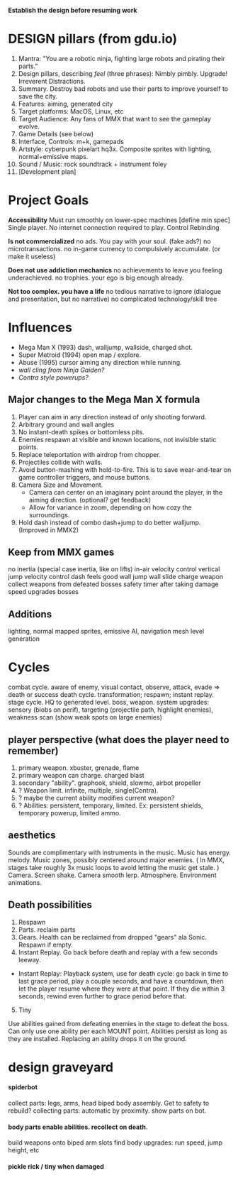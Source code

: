 **Establish the design before resuming work**

# DESIGN pillars (from gdu.io)
1. Mantra:  "You are a robotic ninja, fighting large robots and pirating their parts."
1. Design pillars, describing *feel* (three phrases):  Nimbly pimbly. Upgrade! Irreverent Distractions.
2. Summary. Destroy bad robots and use their parts to improve yourself to save the city.
3. Features: aiming, generated city
4. Target platforms: MacOS, Linux, etc
5. Target Audience: Any fans of MMX that want to see the gameplay evolve.
6. Game Details (see below)
7. Interface, Controls: m+k, gamepads
8. Artstyle: cyberpunk pixelart hq3x. Composite sprites with lighting, normal+emissive maps.
9. Sound / Music: rock soundtrack + instrument foley
10. [Development plan]


# Project Goals

**Accessibility**
Must run smoothly on lower-spec machines [define min spec]
Single player. No internet connection required to play.
Control Rebinding

**Is not commercialized**
no ads. You pay with your soul. (fake ads?)
no microtransactions.
no in-game currency to compulsively accumulate. (or make it useless)

**Does not use addiction mechanics**
no achievements to leave you feeling underachieved.
no trophies. your ego is big enough already.

**Not too complex. you have a life**
no tedious narrative to ignore (dialogue and presentation, but no narrative)
no complicated technology/skill tree

# Influences
* Mega Man X (1993) dash, walljump, wallside, charged shot.
* Super Metroid (1994) open map / explore.
* Abuse (1995) cursor aiming any direction while running.
* *wall cling from Ninja Gaiden?*
* *Contra style powerups?*


## Major changes to the Mega Man X formula
1. Player can aim in any direction instead of only shooting forward.
1. Arbitrary ground and wall angles
1. No instant-death spikes or bottomless pits.
1. Enemies respawn at visible and known locations, not invisible static points.
1. Replace teleportation with airdrop from chopper.
1. Projectiles collide with walls.
1. Avoid button-mashing with hold-to-fire. This is to save wear-and-tear on game controller triggers, and mouse buttons.
1. Camera Size and Movement.
    * Camera can center on an imaginary point around the player, in the aiming direction. (optional? get feedback)
    * Allow for variance in zoom, depending on how cozy the surroundings.
1. Hold dash instead of combo dash+jump to do better walljump. (Improved in MMX2)


## Keep from MMX games
no inertia (special case inertia, like on lifts)
in-air velocity control
vertical jump velocity control
dash feels good
wall jump
wall slide
charge weapon
collect weapons from defeated bosses
safety timer after taking damage
speed upgrades
bosses

## Additions
lighting, normal mapped sprites, emissive
AI, navigation mesh
level generation


# Cycles
combat cycle. aware of enemy, visual contact, observe, attack, evade => death or success
death cycle. transformation; respawn; instant replay.
stage cycle. HQ to generated level. boss, weapon.
system upgrades: sensory (blobs on perif), targeting (projectile path, highlight enemies), weakness scan (show weak spots on large enemies)


## player perspective (what does the player need to remember)
1. primary weapon. xbuster, grenade, flame
1. primary weapon can charge. charged blast
1. secondary "ability". graphook, shield, slowmo, airbot propeller
1. ? Weapon limit. infinite, multiple, single(Contra).
1. ? maybe the current ability modifies current weapon?
1. ? Abilities: persistent, temporary, limited. Ex: persistent shields, temporary powerup, limited ammo.


## aesthetics
Sounds are complimentary with instruments in the music.
Music has energy. melody.
Music zones, possibly centered around major enemies. ( In MMX, stages take roughly 3x music loops to avoid letting the music get stale. )
Camera. Screen shake. Camera smooth lerp.
Atmosphere. Environment animations.


## Death possibilities
1. Respawn
2. Parts. reclaim parts
3. Gears. Health can be reclaimed from dropped "gears" ala Sonic. Respawn if empty.
4. Instant Replay. Go back before death and replay with a few seconds leeway.
- Instant Replay: Playback system, use for death cycle:  go back in time to last grace period, play a couple seconds, and have a countdown, then let the player resume where they were at that point. If they die within 3 seconds, rewind even further to grace period before that.
5. Tiny


Use abilities gained from defeating enemies in the stage to defeat the boss.
Can only use one ability per each MOUNT point. Abilities persist as long as they are installed. Replacing an ability drops it on the ground.

# design graveyard
#### spiderbot
collect parts: legs, arms, head
biped body assembly. Get to safety to rebuild?
collecting parts: automatic by proximity. show parts on bot.

#### body parts enable abilities. recollect on death.
build weapons onto biped arm slots
find body upgrades: run speed, jump height, etc

#### pickle rick / tiny when damaged
